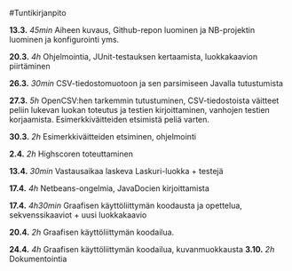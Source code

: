 #Tuntikirjanpito

**13.3.** *45min* Aiheen kuvaus, Github-repon luominen ja NB-projektin luominen ja konfigurointi yms.

**20.3.** *4h* Ohjelmointia, JUnit-testauksen kertaamista, luokkakaavion piirtäminen

**26.3.** *30min* CSV-tiedostomuotoon ja sen parsimiseen Javalla tutustumista

**27.3.** *5h* OpenCSV:hen tarkemmin tutustuminen, CSV-tiedostoista väitteet peliin lukevan luokan toteutus ja testien kirjoittaminen, vanhojen testien korjaamista. Esimerkkiväitteiden etsimistä peliä varten.

**30.3.** *2h* Esimerkkiväitteiden etsiminen, ohjelmointi

**2.4.** *2h* Highscoren toteuttaminen

**13.4.** *30min* Vastausaikaa laskeva Laskuri-luokka + testejä

**17.4.** *4h* Netbeans-ongelmia, JavaDocien kirjoittamista

**17.4.** *4h30min* Graafisen käyttöliittymän koodausta ja opettelua, sekvenssikaaviot + uusi luokkakaavio

**20.4.** *2h* Graafisen käyttöliittymän koodailua.

**24.4.** *4h* Graafisen käyttöliittymän koodailua, kuvanmuokkausta
**3.10.** *2h* Dokumentointia
